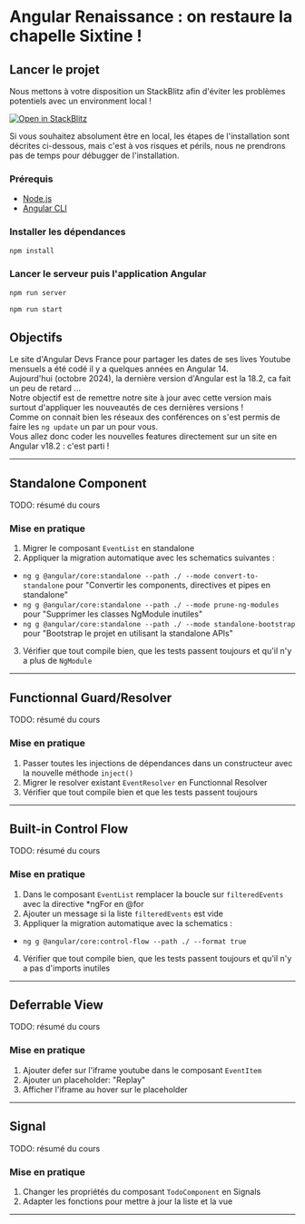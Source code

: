 # Angular Renaissance : on restaure la chapelle Sixtine !

## Lancer le projet

Nous mettons à votre disposition un StackBlitz afin d'éviter les problèmes potentiels avec un environment local !

<a href="https://stackblitz.com/fork/github/angular-devs-france/workshop-migration" target="_blank">
  <img alt="Open in StackBlitz" src="https://developer.stackblitz.com/img/open_in_stackblitz.svg" />
</a>  

Si vous souhaitez absolument être en local, les étapes de l'installation sont décrites ci-dessous, mais c'est à vos risques et périls, nous ne prendrons pas de temps pour débugger de l'installation. 

### Prérequis

- [Node.js](https://nodejs.org/en/download/)
- [Angular CLI](https://angular.io/cli)

### Installer les dépendances
```bash
npm install
```

### Lancer le serveur puis l'application Angular
```bash
npm run server
```

```bash
npm run start
```

## Objectifs

Le site d'Angular Devs France pour partager les dates de ses lives Youtube mensuels a été codé il y a quelques années en Angular 14.  
Aujourd'hui (octobre 2024), la dernière version d'Angular est la 18.2, ca fait un peu de retard ...  
Notre objectif est de remettre notre site à jour avec cette version mais surtout d'appliquer les nouveautés de ces dernières versions !  
Comme on connait bien les réseaux des conférences on s'est permis de faire les `ng update` un par un pour vous.  
Vous allez donc coder les nouvelles features directement sur un site en Angular v18.2 : c'est parti !

---

## Standalone Component 

TODO: résumé du cours 

### Mise en pratique

1. Migrer le composant `EventList` en standalone
2. Appliquer la migration automatique avec les schematics suivantes : 
- `ng g @angular/core:standalone --path ./ --mode convert-to-standalone` pour "Convertir les components, directives et pipes en standalone"
- `ng g @angular/core:standalone --path ./ --mode prune-ng-modules` pour "Supprimer les  classes NgModule inutiles"
- `ng g @angular/core:standalone --path ./ --mode standalone-bootstrap` pour "Bootstrap le projet en utilisant la standalone APIs"
3. Vérifier que tout compile bien, que les tests passent toujours et qu'il n'y a plus de `NgModule`

---

## Functionnal Guard/Resolver

TODO: résumé du cours 

### Mise en pratique

1. Passer toutes les injections de dépendances dans un constructeur avec la nouvelle méthode `inject()`
2. Migrer le resolver existant `EventResolver` en Functionnal Resolver 
3. Vérifier que tout compile bien et que les tests passent toujours

---

## Built-in Control Flow

TODO: résumé du cours 

### Mise en pratique

1. Dans le composant `EventList` remplacer la boucle sur `filteredEvents` avec la directive *ngFor en @for
2. Ajouter un message si la liste `filteredEvents` est vide 
3. Appliquer la migration automatique avec la schematics : 
- `ng g @angular/core:control-flow --path ./ --format true` 
4. Vérifier que tout compile bien, que les tests passent toujours et qu'il n'y a pas d'imports inutiles

---

## Deferrable View

TODO: résumé du cours 

### Mise en pratique

1. Ajouter defer sur l'iframe youtube dans le composant `EventItem`
2. Ajouter un placeholder: "Replay"
3.  Afficher l'iframe au hover sur le placeholder

---

## Signal

TODO: résumé du cours

### Mise en pratique

1. Changer les propriétés du composant `TodoComponent` en Signals
2. Adapter les fonctions pour mettre à jour la liste et la vue

---
